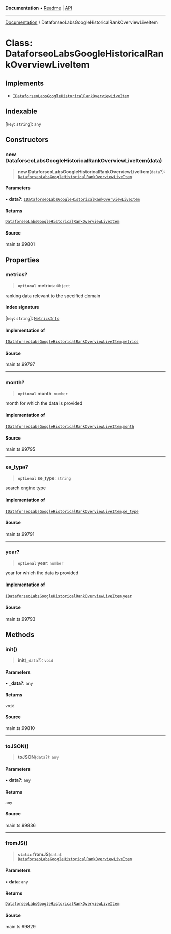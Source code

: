 **Documentation** • [Readme](../README.md) \| [API](../globals.md)

***

[Documentation](../README.md) / DataforseoLabsGoogleHistoricalRankOverviewLiveItem

# Class: DataforseoLabsGoogleHistoricalRankOverviewLiveItem

## Implements

- [`IDataforseoLabsGoogleHistoricalRankOverviewLiveItem`](../interfaces/IDataforseoLabsGoogleHistoricalRankOverviewLiveItem.md)

## Indexable

 \[`key`: `string`\]: `any`

## Constructors

### new DataforseoLabsGoogleHistoricalRankOverviewLiveItem(data)

> **new DataforseoLabsGoogleHistoricalRankOverviewLiveItem**(`data`?): [`DataforseoLabsGoogleHistoricalRankOverviewLiveItem`](DataforseoLabsGoogleHistoricalRankOverviewLiveItem.md)

#### Parameters

• **data?**: [`IDataforseoLabsGoogleHistoricalRankOverviewLiveItem`](../interfaces/IDataforseoLabsGoogleHistoricalRankOverviewLiveItem.md)

#### Returns

[`DataforseoLabsGoogleHistoricalRankOverviewLiveItem`](DataforseoLabsGoogleHistoricalRankOverviewLiveItem.md)

#### Source

main.ts:99801

## Properties

### metrics?

> **`optional`** **metrics**: `Object`

ranking data relevant to the specified domain

#### Index signature

 \[`key`: `string`\]: [`MetricsInfo`](MetricsInfo.md)

#### Implementation of

[`IDataforseoLabsGoogleHistoricalRankOverviewLiveItem`](../interfaces/IDataforseoLabsGoogleHistoricalRankOverviewLiveItem.md).[`metrics`](../interfaces/IDataforseoLabsGoogleHistoricalRankOverviewLiveItem.md#metrics)

#### Source

main.ts:99797

***

### month?

> **`optional`** **month**: `number`

month for which the data is provided

#### Implementation of

[`IDataforseoLabsGoogleHistoricalRankOverviewLiveItem`](../interfaces/IDataforseoLabsGoogleHistoricalRankOverviewLiveItem.md).[`month`](../interfaces/IDataforseoLabsGoogleHistoricalRankOverviewLiveItem.md#month)

#### Source

main.ts:99795

***

### se\_type?

> **`optional`** **se\_type**: `string`

search engine type

#### Implementation of

[`IDataforseoLabsGoogleHistoricalRankOverviewLiveItem`](../interfaces/IDataforseoLabsGoogleHistoricalRankOverviewLiveItem.md).[`se_type`](../interfaces/IDataforseoLabsGoogleHistoricalRankOverviewLiveItem.md#se_type)

#### Source

main.ts:99791

***

### year?

> **`optional`** **year**: `number`

year for which the data is provided

#### Implementation of

[`IDataforseoLabsGoogleHistoricalRankOverviewLiveItem`](../interfaces/IDataforseoLabsGoogleHistoricalRankOverviewLiveItem.md).[`year`](../interfaces/IDataforseoLabsGoogleHistoricalRankOverviewLiveItem.md#year)

#### Source

main.ts:99793

## Methods

### init()

> **init**(`_data`?): `void`

#### Parameters

• **\_data?**: `any`

#### Returns

`void`

#### Source

main.ts:99810

***

### toJSON()

> **toJSON**(`data`?): `any`

#### Parameters

• **data?**: `any`

#### Returns

`any`

#### Source

main.ts:99836

***

### fromJS()

> **`static`** **fromJS**(`data`): [`DataforseoLabsGoogleHistoricalRankOverviewLiveItem`](DataforseoLabsGoogleHistoricalRankOverviewLiveItem.md)

#### Parameters

• **data**: `any`

#### Returns

[`DataforseoLabsGoogleHistoricalRankOverviewLiveItem`](DataforseoLabsGoogleHistoricalRankOverviewLiveItem.md)

#### Source

main.ts:99829
